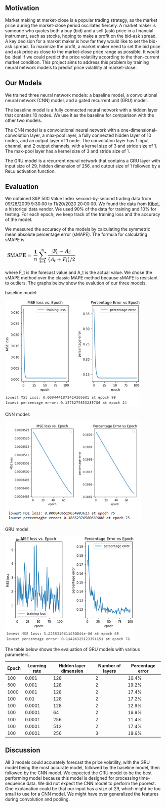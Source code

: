 ## Motivation

Market making at market-close is a popular trading strategy, as the market price during the market-close period oscillates fiercely. A market maker is someone who quotes both a buy (bid) and a sell (ask) price in a financial instrument, such as stocks, hoping to make a profit on the bid-ask spread. A key decision for a market maker is how far they would like to set the bid-ask spread. To maximize the profit, a market maker need to set the bid price and ask price as close to the market-close price range as possible. It would be ideal if we could predict the price volatility according to the then-current market condition. This project aims to address this problem by training neural network models to predict price volatility at market-close.

## Our Models

We trained three neural network models: a baseline model, a convolutional neural network (CNN) model, and a gated recurrent unit (GRU) model. 

The baseline model is a fully connected neural network with a hidden layer that contains 10 nodes. We use it as the baseline for comparison with the other two models. 

The CNN model is a convolutional neural network with a one-dimensional-convolution layer, a max-pool layer, a fully connected hidden layer of 10 nodes, and an output layer of 1 node. The convolution layer has 1 input channel, and 2 output channels, with a kernel size of 3 and stride size of 1. The max-pool layer has a kernel size of 3 and stride size of 1.

The GRU model is a recurrent neural network that contains a GRU layer with input size of 29, hidden dimension of 256, and output size of 1 followed by a ReLu activation function.

## Evaluation

We obtained S&P 500 Value Index second-by-second trading data from 09/28/2009 9:30:00 to 11/20/2020 20:00:00. We found the data from [Kibot](http://www.kibot.com/free_historical_data.aspx), a historical data vendor. We used 90% of the data for training and 10% for testing. For each epoch, we keep track of the training loss and the accuracy of the model.

We measured the accuracy of the models by calculating the symmetric mean absolute percentage error (sMAPE). The formula for calculating sMAPE is 

![smape](/images/smape.png)

where F_t is the forecast value and A_t is the actual value. We chose the sMAPE method over the classic MAPE method because sMAPE is resistant to outliers. The graphs below show the evalution of our three models.

baseline model:

![baseline](/images/baseline.png)

CNN model:

![cnn](/images/cnn.png)

GRU model:

![GRU_1](/images/GRU_epoch100_lr00001_hidden256_nlayers2.png)

The table below shows the evaluation of GRU models with various parameters.

| Epoch | Learning rate | Hidden layer dimension | Number of layers | Percentage error |
| --- | ----------- | ----------- | ----------- | ----------- |
| 100 | 0.001 | 128 | 2 | 16.4% |
| 500 | 0.001 | 128 | 2 | 19.2% |
| 1000 | 0.001 | 128 | 2 | 17.4% |
| 100 | 0.01 | 128 | 2 | 17.2% |
| 100 | 0.0001 | 128 | 2 | 12.9% |
| 100 | 0.0001 | 64 | 2 | 16.9% |
| 100 | 0.0001 | 256 | 2 | 11.4% |
| 100 | 0.0001 | 512 | 2 | 17.4% |
| 100 | 0.0001 | 256 | 3 | 18.6% |


## Discussion

All 3 models could accurately forecast the price volatility, with the GRU model being the most accurate model, followed by the baseline model, then followed by the CNN model. We expected the GRU model to be the best performing model because this model is designed for processing time-sequence data. We did not expect the CNN model to perform the poorest. One explanation could be that our input has a size of 29, which might be too small to use for a CNN model. We might have over generalized the features during convolution and pooling.